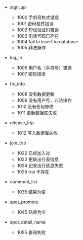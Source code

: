 + sign_up
	- 1000 手机号格式错误
	- 1001 密码格式错误
	- 1002 短信验证码错误
	- 1003 电话号码已存在
	- 1004 fail to insert to database
	- 1005 非法操作

+ log_in
	- 1006 用户名（手机号）错误	
	- 1007 密码错误
	
+ fix_info
	- 1008 没有数据更新
	- 1009 没有用户号，非法操作
	- 1010 没有任何修改
	- 1011 更新数据库失败

+ release_trip	
	- 1012 写入数据库失败
	
+ join_trip
	- 1022 已经加入过	
	- 1023 更新出行表信息
	- 1024 记录出行信息失败
	- 1025 trip 不存在
	
+ comment_list
	- 1035 结果为空
		
+ spot_promote
	- 1045 结果为空
	
+ spot_detail_name
	- 1055 查询失败
	
	
	
